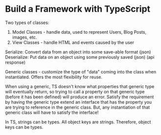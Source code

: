 # Build a Framework with TypeScript

Two types of classes:
1) Model Classes - handle data, used to represent Users, Blog Posts, images, etc.
2) View Classes - handle HTML and events caused by the user 

Serialize: Convert data from an object into some save-able format (json)
Deserialize: Put data on an object using some previously saved (json) (api response)

Generic classes - customize the type of "data" coming into the class when instantiated. Offers the most flexibility for reuse.

When using a generic, TS doesn't know what properties that generic type will eventually return, so trying to call a property on that generic type (before it has been defined) will produce an error. Satisfy the requirement by having the generic type extend an interface that has the property you are trying to reference in the generic class.
    But, any instantiation of that generic class will have to satisfy the interface!

In TS, strings can be types. All object keys are strings. Therefore, object keys can be types.